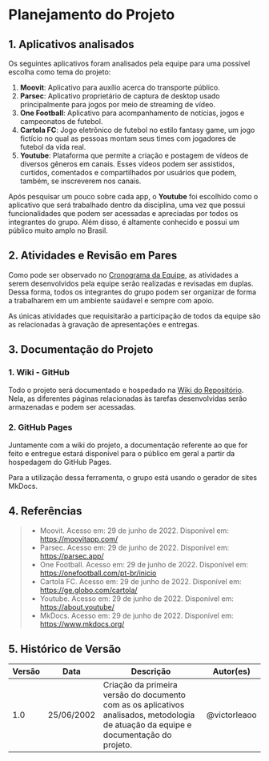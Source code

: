# Planejamento do Projeto

## 1. Aplicativos analisados

Os seguintes aplicativos foram analisados pela equipe para uma possível escolha como tema do projeto:

1. **Moovit**: Aplicativo para auxílio acerca do transporte público.
2. **Parsec**: Aplicativo proprietário de captura de desktop usado principalmente para jogos por meio de streaming de vídeo.
3. **One Football**: Aplicativo para acompanhamento de notícias, jogos e campeonatos de futebol.
4. **Cartola FC**: Jogo eletrônico de futebol no estilo fantasy game, um jogo fictício no qual as pessoas montam seus times com jogadores de futebol da vida real.
5. **Youtube**: Plataforma que permite a criação e postagem de vídeos de diversos gêneros em canais. Esses vídeos podem ser assistidos, curtidos, comentados e compartilhados por usuários que podem, também, se inscreverem nos canais.

Após pesquisar um pouco sobre cada app, o **Youtube** foi escolhido como o aplicativo que será trabalhado dentro da disciplina, uma vez que possui funcionalidades que podem ser acessadas e apreciadas por todos os integrantes do grupo. Além disso, é altamente conhecido e possui um público muito amplo no Brasil.

## 2. Atividades e Revisão em Pares

Como pode ser observado no [Cronograma da Equipe](https://requisitos-de-software.github.io/2022.1-Youtube/planejamento/cronograma/), as atividades a serem desenvolvidos pela equipe serão realizadas e revisadas em duplas. Dessa forma, todos os integrantes do grupo podem ser organizar de forma a trabalharem em um ambiente saúdavel e sempre com apoio.

As únicas atividades que requisitarão a participação de todos da equipe são as relacionadas à gravação de apresentações e entregas.

## 3. Documentação do Projeto

### 1. Wiki - GitHub
Todo o projeto será documentado e hospedado na [Wiki do Repositório](https://github.com/Requisitos-de-Software/2022.1-Youtube/wiki). Nela, as diferentes páginas relacionadas às tarefas desenvolvidas serão armazenadas e podem ser acessadas.

### 2. GitHub Pages
Juntamente com a wiki do projeto, a documentação referente ao que for feito e entregue estará disponível para o público em geral a partir da hospedagem do GitHub Pages.

Para a utilização dessa ferramenta, o grupo está usando o gerador de sites MkDocs.

## 4. Referências

> - Moovit. Acesso em: 29 de junho de 2022. Disponível em: https://moovitapp.com/
> - Parsec. Acesso em: 29 de junho de 2022. Disponível em: https://parsec.app/
> - One Football. Acesso em: 29 de junho de 2022. Disponível em: https://onefootball.com/pt-br/inicio
> - Cartola FC. Acesso em: 29 de junho de 2022. Disponível em: https://ge.globo.com/cartola/
> - Youtube. Acesso em: 29 de junho de 2022. Disponível em: https://about.youtube/
> - MkDocs. Acesso em: 29 de junho de 2022. Disponível em: https://www.mkdocs.org/

## 5. Histórico de Versão
| Versão | Data | Descrição | Autor(es) |
| ------ | ---- | --------- | --------- |
| 1.0    | 25/06/2002 | Criação da primeira versão do documento com as os aplicativos analisados, metodologia de atuação da equipe e documentação do projeto. | @victorleaoo |